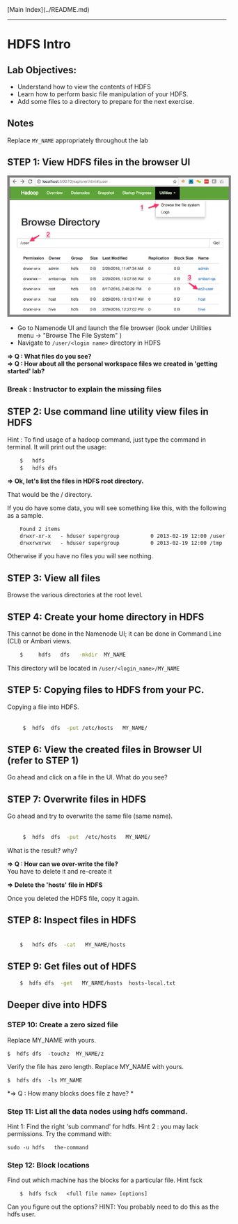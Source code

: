<link rel='stylesheet' href='../assets/css/main.css'/>
[Main Index](../README.md)

-----

# HDFS Intro

## Lab Objectives:
- Understand how to view the contents of HDFS
- Learn how to perform basic file manipulation of your HDFS.
- Add some files to a directory to prepare for the next exercise.

## Notes
Replace `MY_NAME` appropriately throughout the lab

## STEP 1: View HDFS files in the browser UI

<img src="../assets/images/1a-Browsing-HDFS.png" style="border: 5px solid grey ; max-width:100%;" />

* Go to Namenode UI and launch the file browser
(look under Utilities menu -> "Browse The File System" )
* Navigate to    `/user/<login name>`  directory in HDFS

**=> Q : What files do you see?**  
**=> Q : How about all the personal workspace files we created in 'getting started' lab?** 

### Break : Instructor to explain the missing files ###


## STEP 2: Use command line utility view files in HDFS

Hint : To find usage of a hadoop command, just type the command in terminal.  It will print out the usage:
```bash
    $   hdfs 
    $   hdfs dfs
```

**=> Ok, let's list the files in HDFS root directory.** 

That would be the / directory.

If you do have some data, you will see something like this, with the
following as a sample.

```console
    Found 2 items
    drwxr-xr-x   - hduser supergroup          0 2013-02-19 12:00 /user
    drwxrwxrwx   - hduser supergroup          0 2013-02-19 12:00 /tmp
```
Otherwise if you have no files you will see nothing.


## STEP 3: View all files
Browse the various directories at the root level.


## STEP 4: Create your home directory in HDFS

This cannot be done in the Namenode UI; it can be done in Command Line (CLI) or Ambari views.

```bash
    $     hdfs   dfs   -mkdir  MY_NAME
```

This directory will be located in `/user/<login_name>/MY_NAME`


## STEP 5: Copying files to HDFS from your PC.
Copying a file into HDFS.

```bash

     $  hdfs  dfs  -put /etc/hosts   MY_NAME/

```


## STEP 6: View the created files in Browser UI  (refer to STEP 1)
Go ahead and click  on a file in the UI.  What do you see?


## STEP 7: Overwrite files in HDFS

Go ahead and try to overwrite the same file (same name).

```bash

     $  hdfs  dfs  -put  /etc/hosts   MY_NAME/

```

What is the result?  why?

**=> Q :  How can we over-write the file?**  
    You have to delete it and re-create it

**=> Delete the 'hosts' file in HDFS**  

Once you deleted the HDFS file, copy it again.  

## STEP 8: Inspect files in HDFS

```bash

    $   hdfs dfs  -cat   MY_NAME/hosts
```


## STEP 9: Get files out of HDFS

```bash
    $  hdfs dfs  -get   MY_NAME/hosts  hosts-local.txt
```

## Deeper dive into HDFS

### STEP 10: Create a zero sized file

Replace MY_NAME with yours.

    $  hdfs dfs  -touchz  MY_NAME/z
Verify the file has zero length. Replace MY_NAME with yours.

    $  hdfs dfs  -ls MY_NAME
*=> Q : How many blocks does file z have? *

### Step 11: List all the data nodes using hdfs command.

Hint 1: Find the right 'sub command' for hdfs.
Hint 2 : you may lack permissions. Try the command with:

    sudo -u hdfs   the-command
    
### Step 12: Block locations

Find out which machine has the blocks for a particular file.
Hint fsck

        $  hdfs fsck   <full file name> [options]

Can you figure out the options?
HINT: You probably need to do this as the hdfs user.